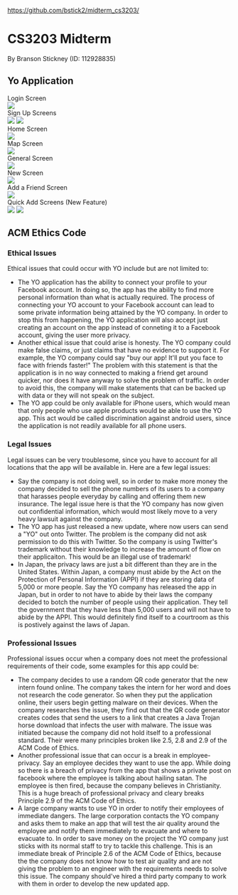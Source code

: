 https://github.com/bstick2/midterm_cs3203/
# CS3203 Midterm
By Branson Stickney (ID: 112928835)
## Yo Application
Login Screen  
![](https://github.com/bstick2/midterm_cs3203/Login.png)  
Sign Up Screens  
![](https://github.com/bstick2/midterm_cs3203/Signup1.png)
![](https://github.com/bstick2/midterm_cs3203/Signup2.png)  
Home Screen  
![](https://github.com/bstick2/midterm_cs3203/Home.png)  
Map Screen  
![](https://github.com/bstick2/midterm_cs3203/Map.png)  
General Screen  
![](https://github.com/bstick2/midterm_cs3203/General.png)  
New Screen  
![](https://github.com/bstick2/midterm_cs3203/New.png)  
Add a Friend Screen  
![](https://github.com/bstick2/midterm_cs3203/AddaFriend.png)  
Quick Add Screens (New Feature)  
![](https://github.com/bstick2/midterm_cs3203/QuickAdd1.png)
![](https://github.com/bstick2/midterm_cs3203/QuickAdd2.png)  

## ACM Ethics Code
### Ethical Issues
Ethical issues that could occur with YO include but are not limited to:  
* The YO application has the ability to connect your profile to your Facebook account. In doing so, the app has the ability to find more personal information than what is actually required. The process of connecting your YO account to your Facebook account can lead to some private information being attained by the YO company. In order to stop this from happening, the YO application will also accept just creating an account on the app instead of conneting it to a Facebook account, giving the user more privacy.
* Another ethical issue that could arise is honesty. The YO company could make false claims, or just claims that have no evidence to support it. For example, the YO company could say "buy our app! It'll put you face to face with friends faster!" The problem with this statement is that the application is in no way connected to making a friend get around quicker, nor does it have anyway to solve the problem of traffic. In order to avoid this, the company will make statements that can be backed up with data or they will not speak on the subject.
* The YO app could be only available for iPhone users, which would mean that only people who use apple products would be able to use the YO app. This act would be called discrimination against android users, since the application is not readily available for all phone users.
### Legal Issues
Legal issues can be very troublesome, since you have to account for all locations that the app will be available in. Here are a few legal issues:
* Say the company is not doing well, so in order to make more money the company decided to sell the phone numbers of its users to a company that harasses people everyday by calling and offering them new insurance. The legal issue here is that the YO company has now given out confidential information, which would most likely move to a very heavy lawsuit against the company.
* The YO app has just released a new update, where now users can send a "YO" out onto Twitter. The problem is the company did not ask permission to do this with Twitter. So the company is using Twitter's trademark without their knowledge to increase the amount of flow on their applicaiton. This would be an illegal use of trademark!
* In Japan, the privacy laws are just a bit different than they are in the United States. Within Japan, a company must abide by the Act on the Protection of Personal Information (APPI) if they are storing data of 5,000 or more people. Say the YO company has released the app in Japan, but in order to not have to abide by their laws the company decided to botch the number of people using their application. They tell the government that they have less than 5,000 users and will not have to abide by the APPI. This would definitely find itself to a courtroom as this is postively against the laws of Japan.
### Professional Issues
Professional issues occur when a company does not meet the professional requirements of their code, some examples for this app could be:
* The company decides to use a random QR code generator that the new intern found online. The company takes the intern for her word and does not research the code generator. So when they put the application online, their users begin getting malware on their devices. When the company researches the issue, they find out that the QR code generator creates codes that send the users to a link that creates a Java Trojan horse download that infects the user with malware. The issue was initiated because the company did not hold itself to a professional standard. Their were many principles broken like 2.5, 2.8 and 2.9 of the ACM Code of Ethics. 
* Another professional issue that can occur is a break in employee-privacy. Say an employee decides they want to use the app. While doing so there is a breach of privacy from the app that shows a private post on facebook where the employee is talking about hailing satan. The employee is then fired, because the company believes in Christianity. This is a huge breach of professional privacy and cleary breaks Principle 2.9 of the ACM Code of Ethics.
* A large company wants to use YO in order to notify their employees of immediate dangers. The large corporation contacts the YO company and asks them to make an app that will test the air quality around the employee and notify them immediately to evacuate and where to evacuate to. In order to save money on the project the YO company just sticks with its normal staff to try to tackle this challenge. This is an immediate break of Principle 2.6 of the ACM Code of Ethics, because the the company does not know how to test air quality and are not giving the problem to an engineer with the requirements needs to solve this issue. The company should've hired a third party company to work with them in order to develop the new updated app.
